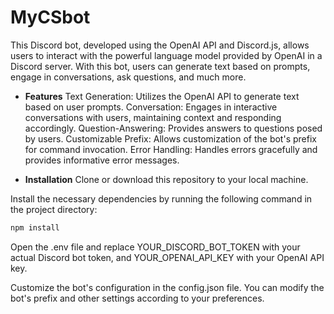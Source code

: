# MyCSbot
This Discord bot, developed using the OpenAI API and Discord.js, allows users to interact with the powerful language model provided by OpenAI in a Discord server. With this bot, users can generate text based on prompts, engage in conversations, ask questions, and much more.

* **Features**
Text Generation: Utilizes the OpenAI API to generate text based on user prompts.
Conversation: Engages in interactive conversations with users, maintaining context and responding accordingly.
Question-Answering: Provides answers to questions posed by users.
Customizable Prefix: Allows customization of the bot's prefix for command invocation.
Error Handling: Handles errors gracefully and provides informative error messages.

* **Installation**
Clone or download this repository to your local machine.

Install the necessary dependencies by running the following command in the project directory:
```python
npm install
```

Open the .env file and replace YOUR_DISCORD_BOT_TOKEN with your actual Discord bot token, and YOUR_OPENAI_API_KEY with your OpenAI API key.

Customize the bot's configuration in the config.json file. You can modify the bot's prefix and other settings according to your preferences.
